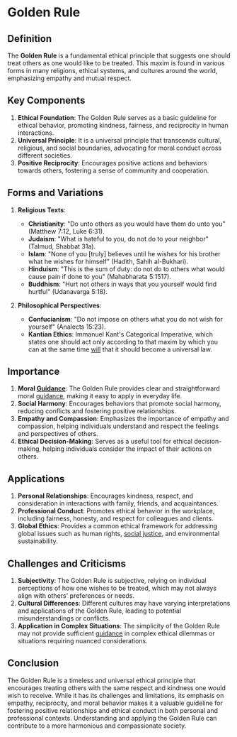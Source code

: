 # Golden Rule

## Definition
The **Golden Rule** is a fundamental ethical principle that suggests one should treat others as one would like to be treated. This maxim is found in various forms in many religions, ethical systems, and cultures around the world, emphasizing empathy and mutual respect.

## Key Components
1. **Ethical Foundation**: The Golden Rule serves as a basic guideline for ethical behavior, promoting kindness, fairness, and reciprocity in human interactions.
2. **Universal Principle**: It is a universal principle that transcends cultural, religious, and social boundaries, advocating for moral conduct across different societies.
3. **Positive Reciprocity**: Encourages positive actions and behaviors towards others, fostering a sense of community and cooperation.

## Forms and Variations
1. **Religious Texts**:
   - **Christianity**: "Do unto others as you would have them do unto you" (Matthew 7:12, Luke 6:31).
   - **Judaism**: "What is hateful to you, do not do to your neighbor" (Talmud, Shabbat 31a).
   - **Islam**: "None of you [truly] believes until he wishes for his brother what he wishes for himself" (Hadith, Sahih al-Bukhari).
   - **Hinduism**: "This is the sum of duty: do not do to others what would cause pain if done to you" (Mahabharata 5:1517).
   - **Buddhism**: "Hurt not others in ways that you yourself would find hurtful" (Udanavarga 5:18).

2. **Philosophical Perspectives**:
   - **Confucianism**: "Do not impose on others what you do not wish for yourself" (Analects 15:23).
   - **Kantian Ethics**: Immanuel Kant's Categorical Imperative, which states one should act only according to that maxim by which you can at the same time [will](../w/will.md) that it should become a universal law.

## Importance
1. **Moral [Guidance](../g/guidance.md)**: The Golden Rule provides clear and straightforward moral [guidance](../g/guidance.md), making it easy to apply in everyday life.
2. **Social Harmony**: Encourages behaviors that promote social harmony, reducing conflicts and fostering positive relationships.
3. **Empathy and Compassion**: Emphasizes the importance of empathy and compassion, helping individuals understand and respect the feelings and perspectives of others.
4. **Ethical Decision-Making**: Serves as a useful tool for ethical decision-making, helping individuals consider the impact of their actions on others.

## Applications
1. **Personal Relationships**: Encourages kindness, respect, and consideration in interactions with family, friends, and acquaintances.
2. **Professional Conduct**: Promotes ethical behavior in the workplace, including fairness, honesty, and respect for colleagues and clients.
3. **Global Ethics**: Provides a common ethical framework for addressing global issues such as human rights, [social justice](../s/social_justice.md), and environmental sustainability.

## Challenges and Criticisms
1. **Subjectivity**: The Golden Rule is subjective, relying on individual perceptions of how one wishes to be treated, which may not always align with others' preferences or needs.
2. **Cultural Differences**: Different cultures may have varying interpretations and applications of the Golden Rule, leading to potential misunderstandings or conflicts.
3. **Application in Complex Situations**: The simplicity of the Golden Rule may not provide sufficient [guidance](../g/guidance.md) in complex ethical dilemmas or situations requiring nuanced considerations.

## Conclusion
The Golden Rule is a timeless and universal ethical principle that encourages treating others with the same respect and kindness one would wish to receive. While it has its challenges and limitations, its emphasis on empathy, reciprocity, and moral behavior makes it a valuable guideline for fostering positive relationships and ethical conduct in both personal and professional contexts. Understanding and applying the Golden Rule can contribute to a more harmonious and compassionate society.

